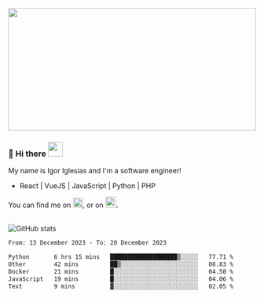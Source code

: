 <img src="https://c.tenor.com/KjVxfRrrncUAAAAd/matrix.gif" width="100%" height="250px">

### 🔭 Hi there <img src="https://raw.githubusercontent.com/MartinHeinz/MartinHeinz/master/wave.gif" width="30px">


My name is Igor Iglesias and I'm a software engineer!
<br>

<ul>
  <li> React | VueJS | JavaScript | Python | PHP </li>
</ul>
You can find me on <a href="https://twitter.com/IgorIglesias5"><img src="https://i.imgur.com/JLLlB5S.png" width="20px"></a>, or on <a href="https://www.linkedin.com/in/igor-iglesias-62478428/"><img src="https://i.imgur.com/PXyIkWx.png" width="22px"></a>.

<br>
<br>

![GitHub stats](https://github-readme-stats.vercel.app/api?username=igoiglesias&show_icons=true&count_private=true&theme=chartreuse-dark&hide_title=true)

<!--START_SECTION:waka-->

```txt
From: 13 December 2023 - To: 20 December 2023

Python       6 hrs 15 mins   ███████████████████▒░░░░░   77.71 %
Other        42 mins         ██▒░░░░░░░░░░░░░░░░░░░░░░   08.83 %
Docker       21 mins         █░░░░░░░░░░░░░░░░░░░░░░░░   04.50 %
JavaScript   19 mins         █░░░░░░░░░░░░░░░░░░░░░░░░   04.06 %
Text         9 mins          ▓░░░░░░░░░░░░░░░░░░░░░░░░   02.05 %
```

<!--END_SECTION:waka-->
